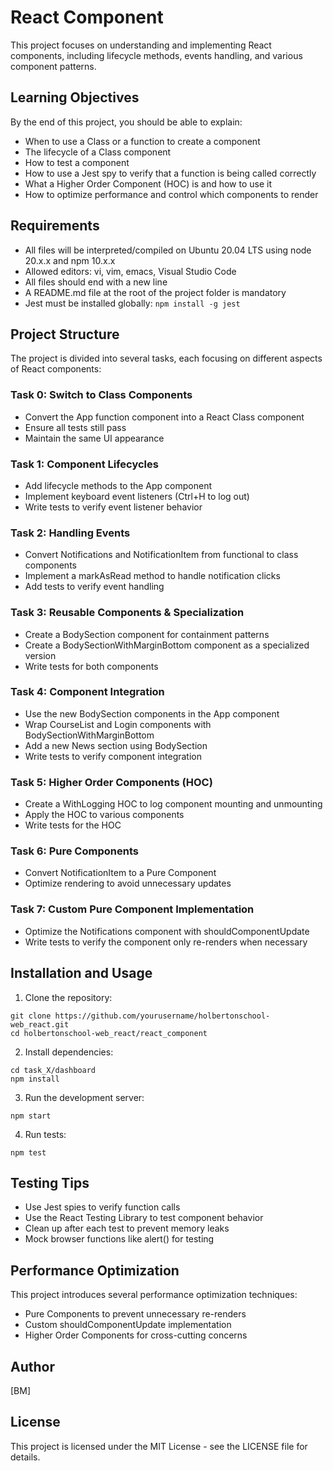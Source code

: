 # React Component

This project focuses on understanding and implementing React components, including lifecycle methods, events handling, and various component patterns.

## Learning Objectives

By the end of this project, you should be able to explain:

- When to use a Class or a function to create a component
- The lifecycle of a Class component
- How to test a component
- How to use a Jest spy to verify that a function is being called correctly
- What a Higher Order Component (HOC) is and how to use it
- How to optimize performance and control which components to render

## Requirements

- All files will be interpreted/compiled on Ubuntu 20.04 LTS using node 20.x.x and npm 10.x.x
- Allowed editors: vi, vim, emacs, Visual Studio Code
- All files should end with a new line
- A README.md file at the root of the project folder is mandatory
- Jest must be installed globally: `npm install -g jest`

## Project Structure

The project is divided into several tasks, each focusing on different aspects of React components:

### Task 0: Switch to Class Components

- Convert the App function component into a React Class component
- Ensure all tests still pass
- Maintain the same UI appearance

### Task 1: Component Lifecycles

- Add lifecycle methods to the App component
- Implement keyboard event listeners (Ctrl+H to log out)
- Write tests to verify event listener behavior

### Task 2: Handling Events

- Convert Notifications and NotificationItem from functional to class components
- Implement a markAsRead method to handle notification clicks
- Add tests to verify event handling

### Task 3: Reusable Components & Specialization

- Create a BodySection component for containment patterns
- Create a BodySectionWithMarginBottom component as a specialized version
- Write tests for both components

### Task 4: Component Integration

- Use the new BodySection components in the App component
- Wrap CourseList and Login components with BodySectionWithMarginBottom
- Add a new News section using BodySection
- Write tests to verify component integration

### Task 5: Higher Order Components (HOC)

- Create a WithLogging HOC to log component mounting and unmounting
- Apply the HOC to various components
- Write tests for the HOC

### Task 6: Pure Components

- Convert NotificationItem to a Pure Component
- Optimize rendering to avoid unnecessary updates

### Task 7: Custom Pure Component Implementation

- Optimize the Notifications component with shouldComponentUpdate
- Write tests to verify the component only re-renders when necessary

## Installation and Usage

1. Clone the repository:
```
git clone https://github.com/yourusername/holbertonschool-web_react.git
cd holbertonschool-web_react/react_component
```

2. Install dependencies:
```
cd task_X/dashboard
npm install
```

3. Run the development server:
```
npm start
```

4. Run tests:
```
npm test
```

## Testing Tips

- Use Jest spies to verify function calls
- Use the React Testing Library to test component behavior
- Clean up after each test to prevent memory leaks
- Mock browser functions like alert() for testing

## Performance Optimization

This project introduces several performance optimization techniques:
- Pure Components to prevent unnecessary re-renders
- Custom shouldComponentUpdate implementation
- Higher Order Components for cross-cutting concerns

## Author

[BM]

## License

This project is licensed under the MIT License - see the LICENSE file for details.